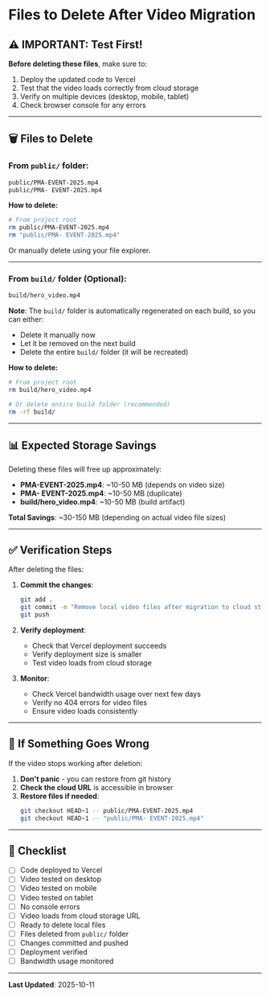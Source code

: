 # Files to Delete After Video Migration

## ⚠️ IMPORTANT: Test First!

**Before deleting these files**, make sure to:
1. Deploy the updated code to Vercel
2. Test that the video loads correctly from cloud storage
3. Verify on multiple devices (desktop, mobile, tablet)
4. Check browser console for any errors

---

## 🗑️ Files to Delete

### From `public/` folder:

```bash
public/PMA-EVENT-2025.mp4
public/PMA- EVENT-2025.mp4
```

**How to delete:**
```bash
# From project root
rm public/PMA-EVENT-2025.mp4
rm "public/PMA- EVENT-2025.mp4"
```

Or manually delete using your file explorer.

---

### From `build/` folder (Optional):

```bash
build/hero_video.mp4
```

**Note**: The `build/` folder is automatically regenerated on each build, so you can either:
- Delete it manually now
- Let it be removed on the next build
- Delete the entire `build/` folder (it will be recreated)

**How to delete:**
```bash
# From project root
rm build/hero_video.mp4

# Or delete entire build folder (recommended)
rm -rf build/
```

---

## 📊 Expected Storage Savings

Deleting these files will free up approximately:
- **PMA-EVENT-2025.mp4**: ~10-50 MB (depends on video size)
- **PMA- EVENT-2025.mp4**: ~10-50 MB (duplicate)
- **build/hero_video.mp4**: ~10-50 MB (build artifact)

**Total Savings**: ~30-150 MB (depending on actual video file sizes)

---

## ✅ Verification Steps

After deleting the files:

1. **Commit the changes**:
   ```bash
   git add .
   git commit -m "Remove local video files after migration to cloud storage"
   git push
   ```

2. **Verify deployment**:
   - Check that Vercel deployment succeeds
   - Verify deployment size is smaller
   - Test video loads from cloud storage

3. **Monitor**:
   - Check Vercel bandwidth usage over next few days
   - Verify no 404 errors for video files
   - Ensure video loads consistently

---

## 🚨 If Something Goes Wrong

If the video stops working after deletion:

1. **Don't panic** - you can restore from git history
2. **Check the cloud URL** is accessible in browser
3. **Restore files if needed**:
   ```bash
   git checkout HEAD~1 -- public/PMA-EVENT-2025.mp4
   git checkout HEAD~1 -- "public/PMA- EVENT-2025.mp4"
   ```

---

## 📝 Checklist

- [ ] Code deployed to Vercel
- [ ] Video tested on desktop
- [ ] Video tested on mobile
- [ ] Video tested on tablet
- [ ] No console errors
- [ ] Video loads from cloud storage URL
- [ ] Ready to delete local files
- [ ] Files deleted from `public/` folder
- [ ] Changes committed and pushed
- [ ] Deployment verified
- [ ] Bandwidth usage monitored

---

**Last Updated**: 2025-10-11

